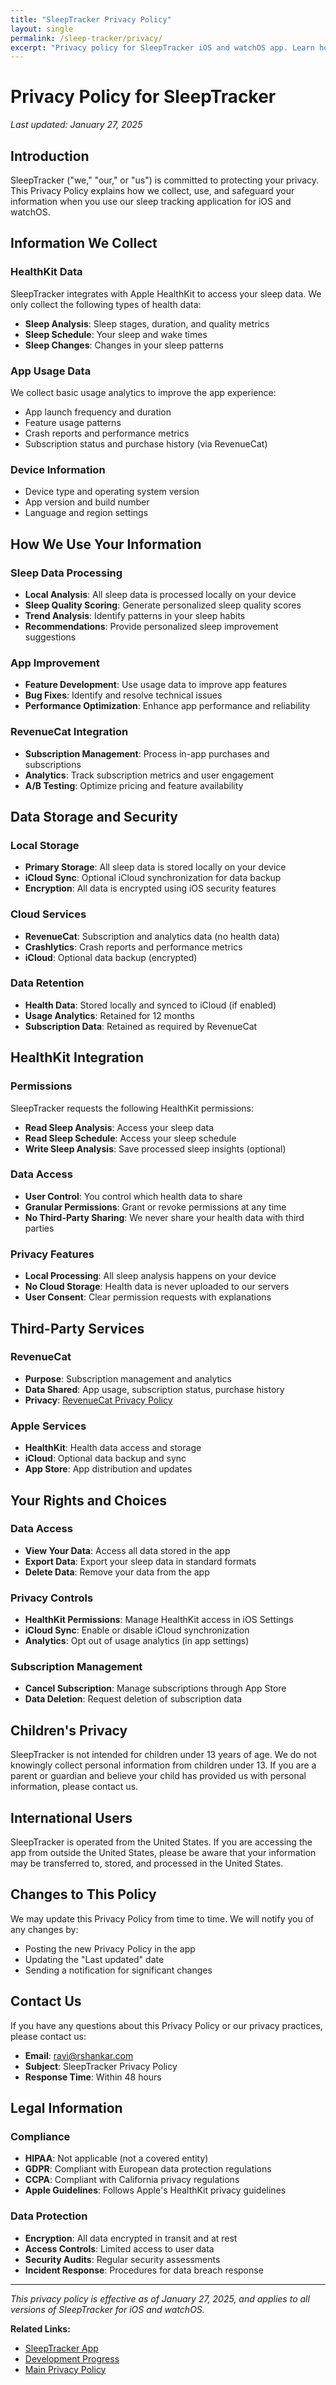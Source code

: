 ```yaml
---
title: "SleepTracker Privacy Policy"
layout: single
permalink: /sleep-tracker/privacy/
excerpt: "Privacy policy for SleepTracker iOS and watchOS app. Learn how we handle your sleep data, HealthKit integration, and protect your privacy."
---
```


# Privacy Policy for SleepTracker

*Last updated: January 27, 2025*

## Introduction

SleepTracker ("we," "our," or "us") is committed to protecting your privacy. This Privacy Policy explains how we collect, use, and safeguard your information when you use our sleep tracking application for iOS and watchOS.

## Information We Collect

### HealthKit Data
SleepTracker integrates with Apple HealthKit to access your sleep data. We only collect the following types of health data:

- **Sleep Analysis**: Sleep stages, duration, and quality metrics
- **Sleep Schedule**: Your sleep and wake times
- **Sleep Changes**: Changes in your sleep patterns

### App Usage Data
We collect basic usage analytics to improve the app experience:
- App launch frequency and duration
- Feature usage patterns
- Crash reports and performance metrics
- Subscription status and purchase history (via RevenueCat)

### Device Information
- Device type and operating system version
- App version and build number
- Language and region settings

## How We Use Your Information

### Sleep Data Processing
- **Local Analysis**: All sleep data is processed locally on your device
- **Sleep Quality Scoring**: Generate personalized sleep quality scores
- **Trend Analysis**: Identify patterns in your sleep habits
- **Recommendations**: Provide personalized sleep improvement suggestions

### App Improvement
- **Feature Development**: Use usage data to improve app features
- **Bug Fixes**: Identify and resolve technical issues
- **Performance Optimization**: Enhance app performance and reliability

### RevenueCat Integration
- **Subscription Management**: Process in-app purchases and subscriptions
- **Analytics**: Track subscription metrics and user engagement
- **A/B Testing**: Optimize pricing and feature availability

## Data Storage and Security

### Local Storage
- **Primary Storage**: All sleep data is stored locally on your device
- **iCloud Sync**: Optional iCloud synchronization for data backup
- **Encryption**: All data is encrypted using iOS security features

### Cloud Services
- **RevenueCat**: Subscription and analytics data (no health data)
- **Crashlytics**: Crash reports and performance metrics
- **iCloud**: Optional data backup (encrypted)

### Data Retention
- **Health Data**: Stored locally and synced to iCloud (if enabled)
- **Usage Analytics**: Retained for 12 months
- **Subscription Data**: Retained as required by RevenueCat

## HealthKit Integration

### Permissions
SleepTracker requests the following HealthKit permissions:
- **Read Sleep Analysis**: Access your sleep data
- **Read Sleep Schedule**: Access your sleep schedule
- **Write Sleep Analysis**: Save processed sleep insights (optional)

### Data Access
- **User Control**: You control which health data to share
- **Granular Permissions**: Grant or revoke permissions at any time
- **No Third-Party Sharing**: We never share your health data with third parties

### Privacy Features
- **Local Processing**: All sleep analysis happens on your device
- **No Cloud Storage**: Health data is never uploaded to our servers
- **User Consent**: Clear permission requests with explanations

## Third-Party Services

### RevenueCat
- **Purpose**: Subscription management and analytics
- **Data Shared**: App usage, subscription status, purchase history
- **Privacy**: [RevenueCat Privacy Policy](https://www.revenuecat.com/privacy)

### Apple Services
- **HealthKit**: Health data access and storage
- **iCloud**: Optional data backup and sync
- **App Store**: App distribution and updates

## Your Rights and Choices

### Data Access
- **View Your Data**: Access all data stored in the app
- **Export Data**: Export your sleep data in standard formats
- **Delete Data**: Remove your data from the app

### Privacy Controls
- **HealthKit Permissions**: Manage HealthKit access in iOS Settings
- **iCloud Sync**: Enable or disable iCloud synchronization
- **Analytics**: Opt out of usage analytics (in app settings)

### Subscription Management
- **Cancel Subscription**: Manage subscriptions through App Store
- **Data Deletion**: Request deletion of subscription data

## Children's Privacy

SleepTracker is not intended for children under 13 years of age. We do not knowingly collect personal information from children under 13. If you are a parent or guardian and believe your child has provided us with personal information, please contact us.

## International Users

SleepTracker is operated from the United States. If you are accessing the app from outside the United States, please be aware that your information may be transferred to, stored, and processed in the United States.

## Changes to This Policy

We may update this Privacy Policy from time to time. We will notify you of any changes by:
- Posting the new Privacy Policy in the app
- Updating the "Last updated" date
- Sending a notification for significant changes

## Contact Us

If you have any questions about this Privacy Policy or our privacy practices, please contact us:

- **Email**: ravi@rshankar.com
- **Subject**: SleepTracker Privacy Policy
- **Response Time**: Within 48 hours

## Legal Information

### Compliance
- **HIPAA**: Not applicable (not a covered entity)
- **GDPR**: Compliant with European data protection regulations
- **CCPA**: Compliant with California privacy regulations
- **Apple Guidelines**: Follows Apple's HealthKit privacy guidelines

### Data Protection
- **Encryption**: All data encrypted in transit and at rest
- **Access Controls**: Limited access to user data
- **Security Audits**: Regular security assessments
- **Incident Response**: Procedures for data breach response

---

*This privacy policy is effective as of January 27, 2025, and applies to all versions of SleepTracker for iOS and watchOS.*

**Related Links:**
- [SleepTracker App](/sleep-tracker/)
- [Development Progress](/sleep-tracker/progress/)
- [Main Privacy Policy](/privacy-policy/) 